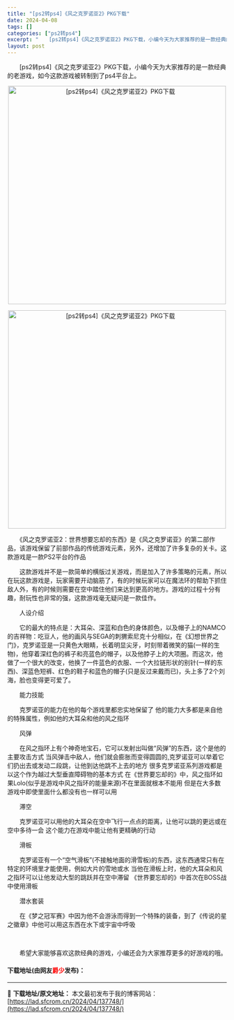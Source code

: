 ```yaml
---
title: "[ps2转ps4]《风之克罗诺亚2》PKG下载"
date: 2024-04-08
tags: []
categories: ["ps2转ps4"]
excerpt: "　　[ps2转ps4]《风之克罗诺亚2》PKG下载，小编今天为大家推荐的是一款经典的老游戏，如今这款游戏被转制到了ps4平台上。 　　《风之克罗诺亚2：世界想要忘却的东西》是《风之克罗诺亚》的第二部作品，该游戏保留了前部作品的传统游戏元素，另外，还增加了许多复杂的关卡。这款游戏是一款PS2平台的作品&hellip;"
layout: post
---
```


 <p>　　[ps2转ps4]《风之克罗诺亚2》PKG下载，小编今天为大家推荐的是一款经典的老游戏，如今这款游戏被转制到了ps4平台上。</p> <p align="center"><img align="" border="0" src="https://lad.sfcrom.cn/wp-content/uploads/2024/04/20240408_6613f56f13c99.webp" width="500" alt="[ps2转ps4]《风之克罗诺亚2》PKG下载" /></p> <p align="center"><img align="" border="0" src="https://lad.sfcrom.cn/wp-content/uploads/2024/04/20240408_6613f56f6cddf.webp" width="500" alt="[ps2转ps4]《风之克罗诺亚2》PKG下载" /></p> <p>　　《风之克罗诺亚2：世界想要忘却的东西》是《风之克罗诺亚》的第二部作品，该游戏保留了前部作品的传统游戏元素，另外，还增加了许多复杂的关卡。这款游戏是一款PS2平台的作品</p> <p>　　这款游戏并不是一款简单的横版过关游戏，而是加入了许多策略的元素，所以在玩这款游戏是，玩家需要开动脑筋了，有的时候玩家可以在魔法环的帮助下抓住敌人外，有的时候则需要在空中踏住他们来达到更高的地方。游戏的过程十分有趣，耐玩性也非常的强，这款游戏毫无疑问是一款佳作。</p> <p>　　人设介绍</p> <p>　　它的最大的特点是：大耳朵、深蓝和白色的身体颜色，以及帽子上的NAMCO的吉祥物：吃豆人，他的画风与SEGA的刺猬索尼克十分相似，在《幻想世界之门》，克罗诺亚是一只黄色大眼睛，长着明显尖牙，时刻带着微笑的猫(一样的生物)，他穿着深红色的裤子和亮蓝色的帽子，以及他脖子上的大项圈。而这次，他做了一个很大的改变，他换了一件蓝色的衣服、一个大拉链形状的别针(一样的东西)、深蓝色短裤、红色的鞋子和蓝色的帽子(只是反过来戴而已)，头上多了2个刘海，脸也变得更可爱了。</p> <p>　　能力技能</p> <p>　　克罗诺亚的能力在他的每个游戏里都忠实地保留了 他的能力大多都是来自他的特殊属性，例如他的大耳朵和他的风之指环</p> <p>　　风弹</p> <p>　　在风之指环上有个神奇地宝石，它可以发射出叫做&ldquo;风弹&rdquo;的东西，这个是他的主要攻击方式 当风弹击中敌人，他们就会膨胀而变得圆圆的,克罗诺亚可以举着它们扔出去或发动二段跳，让他到达他跳不上去的地方 很多克罗诺亚系列游戏都是以这个作为越过大型垂直障碍物的基本方式 在《世界要忘却的》中，风之指环如果Lolo(似乎是游戏中风之指环的能量来源)不在里面就根本不能用 但是在大多数游戏中即使里面什么都没有也一样可以用</p> <p>　　滞空</p> <p>　　克罗诺亚可以用他的大耳朵在空中飞行一点点的距离，让他可以跳的更远或在空中多待一会 这个能力在游戏中能让他有更精确的行动</p> <p>　　滑板</p> <p>　　克罗诺亚有一个&ldquo;空气滑板&rdquo;(不接触地面的滑雪板)的东西，这东西通常只有在特定的环境里才能使用，例如大片的雪地或水 当他在滑板上时，他的大耳朵和风之指环可以让他发动大型的跳跃并在空中滞留 《世界要忘却的》中首次在BOSS战中使用滑板</p> <p>　　潜水套装</p> <p>　　在《梦之冠军赛》中因为他不会游泳而得到一个特殊的装备，到了《传说的星之徽章》中他可以用这东西在水下或宇宙中呼吸</p> <p>&nbsp;</p> <p>　　希望大家能够喜欢这款经典的游戏，小编还会为大家推荐更多的好游戏的哦。</p> <p><h4>下载地址(由网友<font color="red">爵少</font>发布)：</h4></p> 

---
📖 **下载地址/原文地址：** 本文最初发布于我的博客网站：[https://lad.sfcrom.cn/2024/04/137748/](https://lad.sfcrom.cn/2024/04/137748/)
